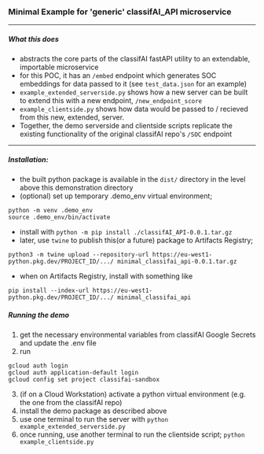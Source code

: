 ### Minimal Example for 'generic' classifAI_API microservice

---

##### What this does

* abstracts the core parts of the classifAI fastAPI utility to an extendable, importable microservice
* for this POC, it has an `/embed` endpoint which generates SOC embeddings for data passed to it (see `test_data.json` for an example)
* `example_extended_serverside.py` shows how a new server can be built to extend this with a new endpoint, `/new_endpoint_score`
* `example_clientside.py` shows how data would be passed to / recieved from this new, extended, server.
* Together, the demo serverside and clientside scripts replicate the existing functionality of the original classifAI repo's `/SOC` endpoint

---



##### Installation:

* the built python package is available in the `dist/` directory in the level above this demonstration directory
* (optional) set up temporary .demo_env virtual environment;
```
python -m venv .demo_env
source .demo_env/bin/activate
```
* install with `python -m pip install ./classifAI_API-0.0.1.tar.gz`
* later, use `twine` to publish this(or a future) package to Artifacts Registry;

`python3 -m twine upload --repository-url https://eu-west1-python.pkg.dev/PROJECT_ID/.../ minimal_classifai_api-0.0.1.tar.gz`

* when on Artifacts Registry, install with something like

`pip install --index-url https://eu-west1-python.pkg.dev/PROJECT_ID/.../ minimal_classifai_api`

##### Running the demo

1. get the necessary environmental variables from classifAI Google Secrets and update the .env file
2. run 
```
gcloud auth login
gcloud auth application-default login
gcloud config set project classifai-sandbox
```
3. (if on a Cloud Workstation) activate a python virtual environment (e.g. the one from the classifAI repo)
4. install the demo package as described above
5. use one terminal to run the server with `python example_extended_serverside.py`
6. once running, use another terminal to run the clientside script; `python example_clientside.py`
